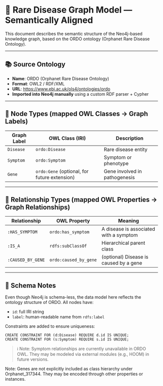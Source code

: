 # 📘 Rare Disease Graph Model — Semantically Aligned

This document describes the semantic structure of the Neo4j-based knowledge graph, based on the ORDO ontology (Orphanet Rare Disease Ontology).

---

## 📚 Source Ontology

- **Name**: ORDO (Orphanet Rare Disease Ontology)
- **Format**: OWL2 / RDF/XML
- **URL**: https://www.ebi.ac.uk/ols4/ontologies/ordo
- **Imported into Neo4j manually** using a custom RDF parser + Cypher

---

## 🧩 Node Types (mapped OWL Classes → Graph Labels)

| Graph Label | OWL Class (IRI)                                 | Description                      |
|-------------|--------------------------------------------------|----------------------------------|
| `Disease`   | `ordo:Disease`                                  | Rare disease entity              |
| `Symptom`   | `ordo:Symptom`                                  | Symptom or phenotype             |
| `Gene`      | `ordo:Gene` (optional, for future extension)     | Gene involved in pathogenesis    |

---

## 🔗 Relationship Types (mapped OWL Properties → Graph Relationships)

| Relationship       | OWL Property                | Meaning                                               |
|--------------------|-----------------------------|--------------------------------------------------------|
| `:HAS_SYMPTOM`     | `ordo:has_symptom`          | A disease is associated with a symptom                |
| `:IS_A`            | `rdfs:subClassOf`           | Hierarchical parent class                             |
| `:CAUSED_BY_GENE`  | `ordo:caused_by_gene`       | (optional) Disease is caused by a gene                |

---

## 📐 Schema Notes

Even though Neo4j is schema-less, the data model here reflects the ontology structure of ORDO. All nodes have:

- `id`: full IRI string
- `label`: human-readable name from `rdfs:label`

Constraints are added to ensure uniqueness:
```cypher
CREATE CONSTRAINT FOR (d:Disease) REQUIRE d.id IS UNIQUE;
CREATE CONSTRAINT FOR (s:Symptom) REQUIRE s.id IS UNIQUE;
```

> ℹ️ Note: Symptom relationships are currently unavailable in ORDO OWL. They may be modeled via external modules (e.g., HOOM) in future versions.

Note: Genes are not explicitly included as class hierarchy under Orphanet_317344. They may be encoded through other properties or instances.